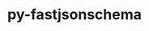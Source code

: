---
title: "py-fastjsonschema"
layout: cache
categories: [package, develop-2024-02-18]
meta: {"versions": ["2.16.3"], "compilers": ["gcc@=11.1.0", "gcc@=11.4.0", "gcc@=7.3.1", "gcc@=9.4.0", "oneapi@=2024.0.0"], "oss": ["amzn2", "ubuntu20.04", "ubuntu22.04"], "platforms": ["linux"], "targets": ["aarch64", "neoverse_n1", "neoverse_v1", "neoverse_v2", "ppc64le", "x86_64_v3"], "stacks": ["aws-isc", "aws-isc-aarch64", "data-vis-sdk", "e4s", "e4s-neoverse-v2", "e4s-neoverse_v1", "e4s-oneapi", "e4s-power", "root"], "num_specs": 16, "num_specs_by_stack": {"aws-isc-aarch64": 2, "root": 16, "aws-isc": 1, "e4s-neoverse_v1": 2, "e4s-power": 2, "data-vis-sdk": 2, "e4s": 3, "e4s-neoverse-v2": 2, "e4s-oneapi": 2}}
spec_details: [{"hash": "gzowkgiqhjxxf3eycjbh5l3kzqhievcx", "compiler": "gcc@=7.3.1", "versions": ["2.16.3"], "os": "amzn2", "platform": "linux", "target": "aarch64", "variants": ["build_system=python_pip"], "stacks": ["aws-isc-aarch64", "root"], "size": "-", "tarball": "https://binaries.spack.io/develop-2024-02-18/build_cache/linux-amzn2-aarch64/gcc-7.3.1/py-fastjsonschema-2.16.3/linux-amzn2-aarch64-gcc-7.3.1-py-fastjsonschema-2.16.3-gzowkgiqhjxxf3eycjbh5l3kzqhievcx.spack"}, {"hash": "a65foapoczyv2gkr3nxksxlz7cfyf6va", "compiler": "gcc@=7.3.1", "versions": ["2.16.3"], "os": "amzn2", "platform": "linux", "target": "neoverse_n1", "variants": ["build_system=python_pip"], "stacks": ["aws-isc-aarch64", "root"], "size": "-", "tarball": "https://binaries.spack.io/develop-2024-02-18/build_cache/linux-amzn2-neoverse_n1/gcc-7.3.1/py-fastjsonschema-2.16.3/linux-amzn2-neoverse_n1-gcc-7.3.1-py-fastjsonschema-2.16.3-a65foapoczyv2gkr3nxksxlz7cfyf6va.spack"}, {"hash": "a3tjlac2yoykdd6z27ahryv6wjblb3ea", "compiler": "gcc@=7.3.1", "versions": ["2.16.3"], "os": "amzn2", "platform": "linux", "target": "x86_64_v3", "variants": ["build_system=python_pip"], "stacks": ["aws-isc", "root"], "size": "-", "tarball": "https://binaries.spack.io/develop-2024-02-18/build_cache/linux-amzn2-x86_64_v3/gcc-7.3.1/py-fastjsonschema-2.16.3/linux-amzn2-x86_64_v3-gcc-7.3.1-py-fastjsonschema-2.16.3-a3tjlac2yoykdd6z27ahryv6wjblb3ea.spack"}, {"hash": "qy7zxuvfihzntrrbdilks7svsoo7fd6v", "compiler": "gcc@=11.4.0", "versions": ["2.16.3"], "os": "ubuntu20.04", "platform": "linux", "target": "neoverse_v1", "variants": ["build_system=python_pip"], "stacks": ["root", "e4s-neoverse_v1"], "size": "-", "tarball": "https://binaries.spack.io/develop-2024-02-18/build_cache/linux-ubuntu20.04-neoverse_v1/gcc-11.4.0/py-fastjsonschema-2.16.3/linux-ubuntu20.04-neoverse_v1-gcc-11.4.0-py-fastjsonschema-2.16.3-qy7zxuvfihzntrrbdilks7svsoo7fd6v.spack"}, {"hash": "gjftza4oqbeerbbruatsbgjrilp7rpct", "compiler": "gcc@=11.4.0", "versions": ["2.16.3"], "os": "ubuntu20.04", "platform": "linux", "target": "neoverse_v1", "variants": ["build_system=python_pip"], "stacks": ["root", "e4s-neoverse_v1"], "size": "-", "tarball": "https://binaries.spack.io/develop-2024-02-18/build_cache/linux-ubuntu20.04-neoverse_v1/gcc-11.4.0/py-fastjsonschema-2.16.3/linux-ubuntu20.04-neoverse_v1-gcc-11.4.0-py-fastjsonschema-2.16.3-gjftza4oqbeerbbruatsbgjrilp7rpct.spack"}, {"hash": "passhvqiwbn7br7sj36544zm4krbqj3o", "compiler": "gcc@=9.4.0", "versions": ["2.16.3"], "os": "ubuntu20.04", "platform": "linux", "target": "ppc64le", "variants": ["build_system=python_pip"], "stacks": ["root", "e4s-power"], "size": "-", "tarball": "https://binaries.spack.io/develop-2024-02-18/build_cache/linux-ubuntu20.04-ppc64le/gcc-9.4.0/py-fastjsonschema-2.16.3/linux-ubuntu20.04-ppc64le-gcc-9.4.0-py-fastjsonschema-2.16.3-passhvqiwbn7br7sj36544zm4krbqj3o.spack"}, {"hash": "6klsyvcdj62dz4dac2ttpmozbwdtzku3", "compiler": "gcc@=9.4.0", "versions": ["2.16.3"], "os": "ubuntu20.04", "platform": "linux", "target": "ppc64le", "variants": ["build_system=python_pip"], "stacks": ["root", "e4s-power"], "size": "-", "tarball": "https://binaries.spack.io/develop-2024-02-18/build_cache/linux-ubuntu20.04-ppc64le/gcc-9.4.0/py-fastjsonschema-2.16.3/linux-ubuntu20.04-ppc64le-gcc-9.4.0-py-fastjsonschema-2.16.3-6klsyvcdj62dz4dac2ttpmozbwdtzku3.spack"}, {"hash": "hlitefgbp5lsuyddxcy6rhlqx4k7vxki", "compiler": "gcc@=11.1.0", "versions": ["2.16.3"], "os": "ubuntu20.04", "platform": "linux", "target": "x86_64_v3", "variants": ["build_system=python_pip"], "stacks": ["root", "data-vis-sdk"], "size": "-", "tarball": "https://binaries.spack.io/develop-2024-02-18/build_cache/linux-ubuntu20.04-x86_64_v3/gcc-11.1.0/py-fastjsonschema-2.16.3/linux-ubuntu20.04-x86_64_v3-gcc-11.1.0-py-fastjsonschema-2.16.3-hlitefgbp5lsuyddxcy6rhlqx4k7vxki.spack"}, {"hash": "dd6njudqmbyo4lgvqr55oibdx6lfupfm", "compiler": "gcc@=11.1.0", "versions": ["2.16.3"], "os": "ubuntu20.04", "platform": "linux", "target": "x86_64_v3", "variants": ["build_system=python_pip"], "stacks": ["root", "data-vis-sdk"], "size": "-", "tarball": "https://binaries.spack.io/develop-2024-02-18/build_cache/linux-ubuntu20.04-x86_64_v3/gcc-11.1.0/py-fastjsonschema-2.16.3/linux-ubuntu20.04-x86_64_v3-gcc-11.1.0-py-fastjsonschema-2.16.3-dd6njudqmbyo4lgvqr55oibdx6lfupfm.spack"}, {"hash": "hvgjhsk7ffmfunvbsjsbcxttwrj5ijzb", "compiler": "gcc@=11.4.0", "versions": ["2.16.3"], "os": "ubuntu20.04", "platform": "linux", "target": "x86_64_v3", "variants": ["build_system=python_pip"], "stacks": ["root", "e4s"], "size": "-", "tarball": "https://binaries.spack.io/develop-2024-02-18/build_cache/linux-ubuntu20.04-x86_64_v3/gcc-11.4.0/py-fastjsonschema-2.16.3/linux-ubuntu20.04-x86_64_v3-gcc-11.4.0-py-fastjsonschema-2.16.3-hvgjhsk7ffmfunvbsjsbcxttwrj5ijzb.spack"}, {"hash": "yczijkmpc4wc25iolnkdea4epsvlyf2c", "compiler": "gcc@=11.4.0", "versions": ["2.16.3"], "os": "ubuntu20.04", "platform": "linux", "target": "x86_64_v3", "variants": ["build_system=python_pip"], "stacks": ["root", "e4s"], "size": "-", "tarball": "https://binaries.spack.io/develop-2024-02-18/build_cache/linux-ubuntu20.04-x86_64_v3/gcc-11.4.0/py-fastjsonschema-2.16.3/linux-ubuntu20.04-x86_64_v3-gcc-11.4.0-py-fastjsonschema-2.16.3-yczijkmpc4wc25iolnkdea4epsvlyf2c.spack"}, {"hash": "dyn3v3kxvdy3o4xsvdtg6m4kf73xgooh", "compiler": "gcc@=11.4.0", "versions": ["2.16.3"], "os": "ubuntu20.04", "platform": "linux", "target": "x86_64_v3", "variants": ["build_system=python_pip"], "stacks": ["root", "e4s"], "size": "-", "tarball": "https://binaries.spack.io/develop-2024-02-18/build_cache/linux-ubuntu20.04-x86_64_v3/gcc-11.4.0/py-fastjsonschema-2.16.3/linux-ubuntu20.04-x86_64_v3-gcc-11.4.0-py-fastjsonschema-2.16.3-dyn3v3kxvdy3o4xsvdtg6m4kf73xgooh.spack"}, {"hash": "mlegeb7xyjokqouupauigxcicd5xekgj", "compiler": "gcc@=11.4.0", "versions": ["2.16.3"], "os": "ubuntu22.04", "platform": "linux", "target": "neoverse_v2", "variants": ["build_system=python_pip"], "stacks": ["e4s-neoverse-v2", "root"], "size": "-", "tarball": "https://binaries.spack.io/develop-2024-02-18/build_cache/linux-ubuntu22.04-neoverse_v2/gcc-11.4.0/py-fastjsonschema-2.16.3/linux-ubuntu22.04-neoverse_v2-gcc-11.4.0-py-fastjsonschema-2.16.3-mlegeb7xyjokqouupauigxcicd5xekgj.spack"}, {"hash": "l4x6z4ffkpgvqua4knqlchgzed4g2cby", "compiler": "gcc@=11.4.0", "versions": ["2.16.3"], "os": "ubuntu22.04", "platform": "linux", "target": "neoverse_v2", "variants": ["build_system=python_pip"], "stacks": ["e4s-neoverse-v2", "root"], "size": "-", "tarball": "https://binaries.spack.io/develop-2024-02-18/build_cache/linux-ubuntu22.04-neoverse_v2/gcc-11.4.0/py-fastjsonschema-2.16.3/linux-ubuntu22.04-neoverse_v2-gcc-11.4.0-py-fastjsonschema-2.16.3-l4x6z4ffkpgvqua4knqlchgzed4g2cby.spack"}, {"hash": "uh3ly2w4y53qsoe3cb3gtgwa5cs2fsoz", "compiler": "oneapi@=2024.0.0", "versions": ["2.16.3"], "os": "ubuntu22.04", "platform": "linux", "target": "x86_64_v3", "variants": ["build_system=python_pip"], "stacks": ["root", "e4s-oneapi"], "size": "-", "tarball": "https://binaries.spack.io/develop-2024-02-18/build_cache/linux-ubuntu22.04-x86_64_v3/oneapi-2024.0.0/py-fastjsonschema-2.16.3/linux-ubuntu22.04-x86_64_v3-oneapi-2024.0.0-py-fastjsonschema-2.16.3-uh3ly2w4y53qsoe3cb3gtgwa5cs2fsoz.spack"}, {"hash": "he6oeljvdo4es4sqeuecurtvpdkzvvnp", "compiler": "oneapi@=2024.0.0", "versions": ["2.16.3"], "os": "ubuntu22.04", "platform": "linux", "target": "x86_64_v3", "variants": ["build_system=python_pip"], "stacks": ["root", "e4s-oneapi"], "size": "-", "tarball": "https://binaries.spack.io/develop-2024-02-18/build_cache/linux-ubuntu22.04-x86_64_v3/oneapi-2024.0.0/py-fastjsonschema-2.16.3/linux-ubuntu22.04-x86_64_v3-oneapi-2024.0.0-py-fastjsonschema-2.16.3-he6oeljvdo4es4sqeuecurtvpdkzvvnp.spack"}]
---